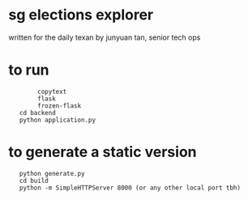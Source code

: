 # sg elections explorer

written for the daily texan by junyuan tan, senior tech ops

# to run

```pip install
        copytext
        flask
        frozen-flask
   cd backend
   python application.py
```

# to generate a static version

```cd backend
   python generate.py
   cd build
   python -m SimpleHTTPServer 8000 (or any other local port tbh)
```
